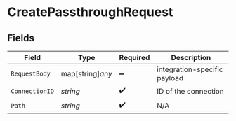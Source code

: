 # CreatePassthroughRequest


## Fields

| Field                        | Type                         | Required                     | Description                  |
| ---------------------------- | ---------------------------- | ---------------------------- | ---------------------------- |
| `RequestBody`                | map[string]*any*             | :heavy_minus_sign:           | integration-specific payload |
| `ConnectionID`               | *string*                     | :heavy_check_mark:           | ID of the connection         |
| `Path`                       | *string*                     | :heavy_check_mark:           | N/A                          |